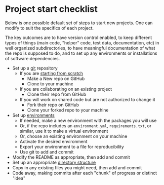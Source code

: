 # Project start checklist

Below is one possible default set of steps to start new projects. One can modify to suit the specifics of each project. 

The key outcomes are to have version control enabled, to keep different types of things (main code, "helper" code, test data, documentation, etc) in well organized subdirectories, to have meaningful documentation of what the repo is supposed to do, and to set up any environments or installations of software dependencies.

- Set up a [git](Git_basics.md) repository
  - If you are [starting from scratch](GitHub_enabled_projects.md)
    - Make a New repo on GitHub
    - Clone to your machine
  - If you are collaborating on an existing project
    - Clone their repo from GitHub
  - If you will work on shared code but are not authorized to change it
    - Fork their repo on GitHub
    - Clone your forked repo to your machine
- Set up [environments](Virtual_environments.md)
  - If needed, make a new environment with the packages you will use
  - Or, if the repo includes an `environment.yml`, `requirements.txt`, or similar, use it to make a virtual environment
  - Or, choose an existing environment on your machine
  - Activate the desired environment
  - Export your environment to a file for reproducibility
  - Use git to add and commit
- Modify the README as appropriate, then add and commit
- Set up an appropriate [directory structure](Directory_and_file_organization.md)
- Copy in any existing files you might need, then add and commit
- Code away, making commits after each "chunk" of progress or distinct "idea"


